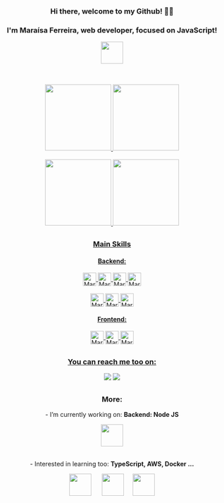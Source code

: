 <div align="center">
  <h3>Hi there, welcome to my Github! 👋🏻</h3>
  <h3>I'm Maraísa Ferreira, web developer, focused on JavaScript!</h3> 
  <img height="50px" src="https://icongr.am/devicon/javascript-original.svg?size=128&color=currentColor">
</div>
  
##
<br>
<div align="center">
  <a href="https://github.com/maraisaferreira">
  <img height="150em" src="https://github-profile-summary-cards.vercel.app/api/cards/profile-details?username=maraisaferreira&theme=tokyonight"/> 
  <img height="150em" src="http://github-profile-summary-cards.vercel.app/api/cards/repos-per-language?username=maraisaferreira&theme=tokyonight"/>
  <br><br>
  <img height="150em" src="http://github-profile-summary-cards.vercel.app/api/cards/most-commit-language?username=maraisaferreira&theme=tokyonight"/>
  <img height="150em" src="https://github-readme-streak-stats.herokuapp.com/?user=maraisaferreira&theme=tokyonight&hide_border=true"/>
</div>

##
<div align="center" style="display: inline_block">
  <h3>Main Skills</h3>
  <h4>Backend:</h4>
  <div>
  <img align="center" alt="MaraisaFerreira-JS" height="30" src="https://img.shields.io/badge/JavaScript-80878F?style=for-the-badge&logo=javascript&logoColor=F0DB4F">
    <img align="center" alt="MaraisaFerreira-Node" height="30" src="https://img.shields.io/badge/Node.js-43853D?style=for-the-badge&logo=node.js&logoColor=white" />
  <img align="center" alt="MaraisaFerreira-MySQL" height="30" src="https://img.shields.io/badge/MySQL-0b89bf?style=for-the-badge&logo=mysql&logoColor=white">
  <img align="center" alt="MaraisaFerreira-MySQL" height="30" src="https://img.shields.io/badge/MongoDB-%234ea94b.svg?style=for-the-badge&logo=mongodb&logoColor=white">
  </div>
  <br>
  <div>
  <img align="center" alt="MaraisaFerreira-MySQL" height="30" src="https://img.shields.io/badge/Python-4B8BBE?style=for-the-badge&logo=python&logoColor=FFD43B">
  <img align="center" alt="MaraisaFerreira-Django" height="30"  src="https://img.shields.io/badge/Django-0C6141?style=for-the-badge&logo=django&logoColor=green" >
  <img align="center" alt="MaraisaFerreira-Selenium" height="30" src="https://img.shields.io/badge/Selenium-43B02A?style=for-the-badge&logo=Selenium&logoColor=white" >
  </div>
  <h4>Frontend:</h4>
  <div>
    <img align="center" alt="MaraisaFerreira-React" height="30" src="https://img.shields.io/badge/React-2f3e61?style=for-the-badge&logo=react&logoColor=61DAFB">
    <img align="center" alt="MaraisaFerreira-HTML" height="30" src="https://img.shields.io/badge/HTML5-E34F26?style=for-the-badge&logo=html5&logoColor=white">
  <img align="center" alt="MaraisaFerreira-CSS" height="30" src="https://img.shields.io/badge/CSS3-1572B6?style=for-the-badge&logo=css3&logoColor=white">
  </div>
</div>
  
##

<div align="center">
  <h3> You can reach me too on: </h3>
   <a href="https://www.linkedin.com/in/maraisaferreira" target="_blank"><img src="https://img.shields.io/badge/-LinkedIn-%230077B5?style=for-the-badge&logo=linkedin&logoColor=white" target="_blank"></a> 
   <a href = "mailto:ferreira.maraisacristina@gmail.com" target="_blank"><img src="https://img.shields.io/badge/Gmail-D14836?style=for-the-badge&logo=gmail&logoColor=white" target="_blank"></a> 
</div>
  
##

<div align="center">
  <h3>More:</h3>
  <p>- I’m currently working on: <strong>Backend: Node JS</strong></p>
  <img height="50px" src="https://icongr.am/devicon/nodejs-original.svg?size=128&color=currentColor">
  <br><br>
  <p>- Interested in learning too: <strong>TypeScript, AWS, Docker ...</strong></p>
  <img height="50px" src="https://icongr.am/devicon/typescript-original.svg?size=128&color=currentColor">
  <span>&nbsp;&nbsp;&nbsp;&nbsp;</span>
  <img height="50px" src="https://icongr.am/devicon/amazonwebservices-original.svg?size=128&color=currentColor">
  <span>&nbsp;&nbsp;&nbsp;</span>
  <img height="50px" src="https://icongr.am/devicon/docker-original.svg?size=128&color=currentColor">
</div>

